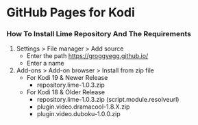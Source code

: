 # GitHub Pages for Kodi

### How To Install Lime Repository And The Requirements

1. Settings > File manager > Add source
    - Enter the path https://groggyegg.github.io/
    - Enter a name
2. Add-ons > Add-on browser > Install from zip file
    - For Kodi 19 & Newer Release
        - repository.lime-1.0.3.zip
    - For Kodi 18 & Older Release
        - repository.lime-1.0.3.zip (script.module.resolveurl)
        - plugin.video.dramacool-1.8.X.zip
        - plugin.video.duboku-1.0.0.zip
